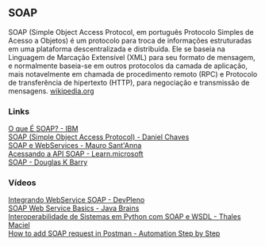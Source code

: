 ## SOAP

SOAP (Simple Object Access Protocol, em português Protocolo Simples de Acesso a Objetos) é um protocolo para troca de informações estruturadas em uma plataforma descentralizada e distribuída. Ele se baseia na Linguagem de Marcação Extensível (XML) para seu formato de mensagem, e normalmente baseia-se em outros protocolos da camada de aplicação, mais notavelmente em chamada de procedimento remoto (RPC) e Protocolo de transferência de hipertexto (HTTP), para negociação e transmissão de mensagens. [wikipedia.org](https://pt.wikipedia.org/wiki/SOAP)

### Links
[O que É SOAP? - IBM](https://www.ibm.com/docs/pt-br/integration-bus/10.0?topic=services-what-is-soap)\
[SOAP (Simple Object Access Protocol) - Daniel Chaves](https://www.gta.ufrj.br/grad/07_2/daniel/)\
[SOAP e WebServices - Mauro Sant'Anna](http://www.linhadecodigo.com.br/artigo/38/soap-e-webservices.aspx)\
[Acessando a API SOAP - Learn.microsoft](https://learn.microsoft.com/pt-br/sharepoint/dev/general-development/accessing-the-soap-api)\
[SOAP - Douglas K Barry](https://www.service-architecture.com/articles/web-services/soap.html)

### Vídeos
[Integrando WebService SOAP - DevPleno](https://www.youtube.com/watch?v=FqDenKN5y1s)\
[SOAP Web Service Basics - Java Brains](https://www.youtube.com/playlist?list=PLqq-6Pq4lTTZTYpk_1DOowOGWJMIH5T39)\
[Interoperabilidade de Sistemas em Python com SOAP e WSDL - Thales Maciel](https://www.youtube.com/watch?v=UiT6ruxQy_4)\
[How to add SOAP request in Postman - Automation Step by Step](https://www.youtube.com/watch?v=DR3EEhjn2OI)
